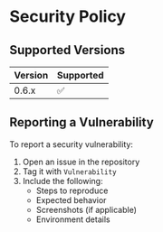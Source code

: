 # Security Policy

## Supported Versions


| Version | Supported          |
| ------- | ------------------ |
| 0.6.x   | :white_check_mark: |


## Reporting a Vulnerability

To report a security vulnerability:

1. Open an issue in the repository
2. Tag it with `Vulnerability`
3. Include the following:
   - Steps to reproduce
   - Expected behavior
   - Screenshots (if applicable)
   - Environment details

